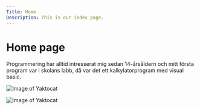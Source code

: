 ```yaml
---
Title: Home
Description: This is our index page.
---
```


Home page
==========================
Programmering har alltid intresserat mig sedan 14-årsåldern och mitt första program var i skolans labb, då var det ett kalkylatorprogram med visual basic.

![Image of Yaktocat](https://octodex.github.com/images/yaktocat.png)

![Image of Yaktocat](https://media-exp1.licdn.com/dms/image/C4D03AQEdSv1Dl0SWVw/profile-displayphoto-shrink_800_800/0/1615972267184?e=1642032000&v=beta&t=Bkh9rGucN7u19RyVzKwnkc_McS9fdopNXZySlOpbTx8)